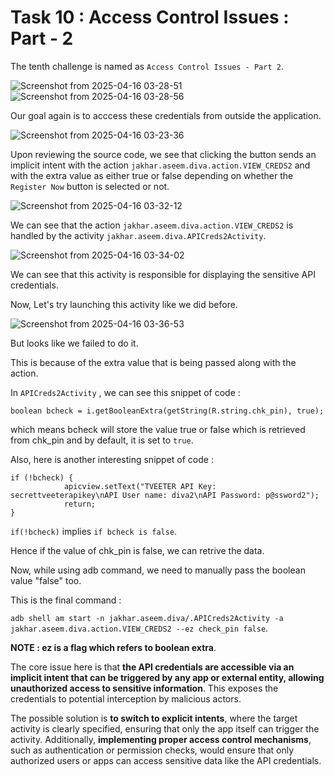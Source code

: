 # Task 10 : Access Control Issues : Part - 2

The tenth challenge is named as `Access Control Issues - Part 2`.

![Screenshot from 2025-04-16 03-28-51](https://github.com/user-attachments/assets/9a9cb400-7e9b-4e38-ac7d-01cb2e0c0ddd)
![Screenshot from 2025-04-16 03-28-56](https://github.com/user-attachments/assets/ecb895bb-2c50-4260-ac93-86ae96dde649)

Our goal again is to acccess these credentials from outside the application.

![Screenshot from 2025-04-16 03-23-36](https://github.com/user-attachments/assets/00eda3c8-d93d-484c-88db-eee28ab2cf25)

Upon reviewing the source code, we see that clicking the button sends an implicit intent with the action `jakhar.aseem.diva.action.VIEW_CREDS2` and with the extra value as either true or false depending on whether the `Register Now` button is selected or not.

![Screenshot from 2025-04-16 03-32-12](https://github.com/user-attachments/assets/5aa3a885-420c-41e3-beea-bdaaf20666b9)

We can see that the action `jakhar.aseem.diva.action.VIEW_CREDS2` is handled by the activity `jakhar.aseem.diva.APICreds2Activity`.

![Screenshot from 2025-04-16 03-34-02](https://github.com/user-attachments/assets/e073beed-040f-4af9-a233-09fc46413801)

We can see that this activity is responsible for displaying the sensitive API credentials.

Now, Let's try launching this activity like we did before.

![Screenshot from 2025-04-16 03-36-53](https://github.com/user-attachments/assets/54665b3a-49fd-4a06-9508-a5e60fa46043)

But looks like we failed to do it.

This is because of the extra value that is being passed along with the action.

In `APICreds2Activity` , we can see this snippet of code :

`boolean bcheck = i.getBooleanExtra(getString(R.string.chk_pin), true);`

which means bcheck will store the value true or false which is retrieved from chk_pin and by default, it is set to `true`.

Also, here is another interesting snippet of code :

```
if (!bcheck) {
            apicview.setText("TVEETER API Key: secrettveeterapikey\nAPI User name: diva2\nAPI Password: p@ssword2");
            return;
}
```
`if(!bcheck)` implies `if bcheck is false`.

Hence if the value of chk_pin is false, we can retrive the data.

Now, while using adb command, we need to manually pass the boolean value "false" too.

This is the final command :

`adb shell am start -n jakhar.aseem.diva/.APICreds2Activity -a jakhar.aseem.diva.action.VIEW_CREDS2 --ez check_pin false`.

**NOTE : ez is a flag which refers to boolean extra**.

The core issue here is that **the API credentials are accessible via an implicit intent that can be triggered by any app or external entity, allowing unauthorized access to sensitive information**. This exposes the credentials to potential interception by malicious actors.

The possible solution is **to switch to explicit intents**, where the target activity is clearly specified, ensuring that only the app itself can trigger the activity. Additionally, **implementing proper access control mechanisms**, such as authentication or permission checks, would ensure that only authorized users or apps can access sensitive data like the API credentials.
